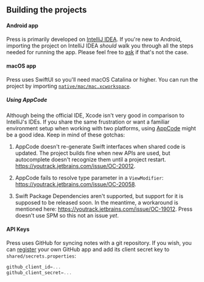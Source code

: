 ## Building the projects

#### Android app
Press is primarily developed on [IntelliJ IDEA](https://www.jetbrains.com/idea/). If you're new to Android, importing the project on IntelliJ IDEA *should* walk you through all the steps needed for running the app. Please feel free to [ask](https://github.com/saket/press/issues/new) if that's not the case.  

#### macOS app
Press uses SwiftUI so you'll need macOS Catalina or higher. You can run the project by importing [`native/mac/mac.xcworkspace`](https://github.com/saket/press/tree/master/native/mac/mac.xcworkspace). 

##### Using AppCode
Although being the official IDE, Xcode isn't very good in comparison to IntelliJ's IDEs. If you share the same frustration or want a familiar environment setup when working with two platforms, using [AppCode](https://www.jetbrains.com/objc/) might be a good idea. Keep in mind of these gotchas:

1. AppCode doesn't re-generate Swift interfaces when shared code is updated. The project builds fine when new APIs are used, but autocomplete doesn't recognize them until a project restart. https://youtrack.jetbrains.com/issue/OC-20012. 

2. AppCode fails to resolve type parameter in a `ViewModifier`: https://youtrack.jetbrains.com/issue/OC-20058.

3. Swift Package Dependencies aren't supported, but support for it is supposed to be released soon. In the meantime, a workaround is mentioned here: https://youtrack.jetbrains.com/issue/OC-19012. Press doesn't use SPM so this not an issue _yet_. 

#### API Keys
Press uses GitHub for syncing notes with a git repository. If you wish, you can [register](https://github.com/settings/applications/new) your own GitHub app and add its client secret key to `shared/secrets.properties`:

```groovy
github_client_id=...
github_client_secret=...
```
